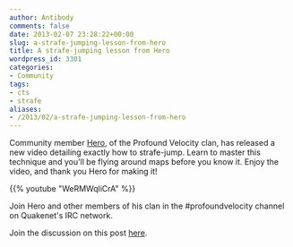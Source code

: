 ```yaml
---
author: Antibody
comments: false
date: 2013-02-07 23:28:22+00:00
slug: a-strafe-jumping-lesson-from-hero
title: A strafe-jumping lesson from Hero
wordpress_id: 3301
categories:
- Community
tags:
- cts
- strafe
aliases:
- /2013/02/a-strafe-jumping-lesson-from-hero
---
```


Community member [Hero](http://forums.xonotic.org/member.php?action=profile&uid=2859), of the Profound Velocity clan, has released a new video detailing exactly how to strafe-jump. Learn to master this technique and you'll be flying around maps before you know it. Enjoy the video, and thank you Hero for making it!

{{% youtube "WeRMWqliCrA" %}}

Join Hero and other members of his clan in the #profoundvelocity channel on Quakenet's IRC network.

Join the discussion on this post [here](http://forums.xonotic.org/showthread.php?tid=3936).
